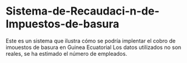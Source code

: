 # Sistema-de-Recaudaci-n-de-Impuestos-de-basura
Este es un sistema que ilustra cómo se podría implentar el cobro de imouestos de basura en Guinea Ecuatorial
Los datos utilizados no son reales, se ha estimado el número de empleados.
